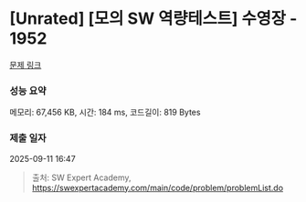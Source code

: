# [Unrated] [모의 SW 역량테스트] 수영장 - 1952 

[문제 링크](https://swexpertacademy.com/main/code/problem/problemDetail.do?contestProbId=AV5PpFQaAQMDFAUq) 

### 성능 요약

메모리: 67,456 KB, 시간: 184 ms, 코드길이: 819 Bytes

### 제출 일자

2025-09-11 16:47



> 출처: SW Expert Academy, https://swexpertacademy.com/main/code/problem/problemList.do
